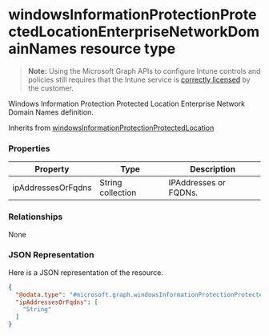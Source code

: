 ﻿# windowsInformationProtectionProtectedLocationEnterpriseNetworkDomainNames resource type

> **Note:** Using the Microsoft Graph APIs to configure Intune controls and policies still requires that the Intune service is [correctly licensed](https://go.microsoft.com/fwlink/?linkid=839381) by the customer.

Windows Information Protection Protected Location Enterprise Network Domain Names definition.

Inherits from [windowsInformationProtectionProtectedLocation](../resources/intune_deviceconfig_windowsinformationprotectionprotectedlocation.md)

### Properties
|Property|Type|Description|
|---|---|---|
|ipAddressesOrFqdns|String collection|IPAddresses or FQDNs.|

### Relationships
None
### JSON Representation
Here is a JSON representation of the resource.
<!-- {
  "blockType": "resource",
  "keyProperty": "id",
  "@odata.type": "microsoft.graph.windowsInformationProtectionProtectedLocationEnterpriseNetworkDomainNames"
}
-->
```json
{
  "@odata.type": "#microsoft.graph.windowsInformationProtectionProtectedLocationEnterpriseNetworkDomainNames",
  "ipAddressesOrFqdns": [
    "String"
  ]
}
```



